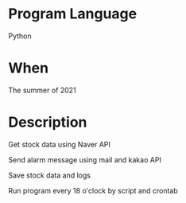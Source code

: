 # Program Language
Python
# When
The summer of 2021
# Description
Get stock data using Naver API

Send alarm message using mail and kakao API

Save stock data and logs

Run program every 18 o'clock by script and crontab